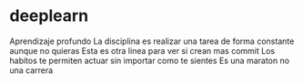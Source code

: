 # deeplearn
Aprendizaje profundo
La disciplina es realizar una tarea de forma constante aunque no quieras
Esta es otra linea para ver si crean mas commit
Los habitos te permiten actuar sin importar como te sientes
Es una maraton no una carrera
